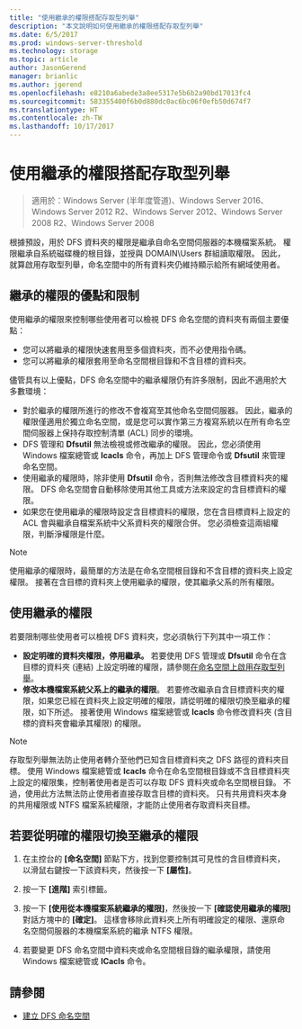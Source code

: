 ```yaml
---
title: "使用繼承的權限搭配存取型列舉"
description: "本文說明如何使用繼承的權限搭配存取型列舉"
ms.date: 6/5/2017
ms.prod: windows-server-threshold
ms.technology: storage
ms.topic: article
author: JasonGerend
manager: brianlic
ms.author: jgerend
ms.openlocfilehash: e8210a6abede3a8ee5317e5b6b2a90bd17013fc4
ms.sourcegitcommit: 583355400f6b0d880dc0ac6bc06f0efb50d674f7
ms.translationtype: HT
ms.contentlocale: zh-TW
ms.lasthandoff: 10/17/2017
---
```

# <a name="using-inherited-permissions-with-access-based-enumeration"></a>使用繼承的權限搭配存取型列舉

> 適用於：Windows Server (半年度管道)、Windows Server 2016、Windows Server 2012 R2、Windows Server 2012、Windows Server 2008 R2、Windows Server 2008

根據預設，用於 DFS 資料夾的權限是繼承自命名空間伺服器的本機檔案系統。 權限繼承自系統磁碟機的根目錄，並授與 DOMAIN\\Users 群組讀取權限。 因此，就算啟用存取型列舉，命名空間中的所有資料夾仍維持顯示給所有網域使用者。

## <a name="advantages-and-limitations-of-inherited-permissions"></a>繼承的權限的優點和限制

使用繼承的權限來控制哪些使用者可以檢視 DFS 命名空間的資料夾有兩個主要優點：

-   您可以將繼承的權限快速套用至多個資料夾，而不必使用指令碼。
-   您可以將繼承的權限套用至命名空間根目錄和不含目標的資料夾。

儘管具有以上優點，DFS 命名空間中的繼承權限仍有許多限制，因此不適用於大多數環境：

-   對於繼承的權限所進行的修改不會複寫至其他命名空間伺服器。 因此，繼承的權限僅適用於獨立命名空間，或是您可以實作第三方複寫系統以在所有命名空間伺服器上保持存取控制清單 (ACL) 同步的環境。
-   DFS 管理和 **Dfsutil** 無法檢視或修改繼承的權限。 因此，您必須使用 Windows 檔案總管或 **Icacls** 命令，再加上 DFS 管理命令或 **Dfsutil** 來管理命名空間。
-   使用繼承的權限時，除非使用 **Dfsutil** 命令，否則無法修改含目標資料夾的權限。 DFS 命名空間會自動移除使用其他工具或方法來設定的含目標資料的權限。
-   如果您在使用繼承的權限時設定含目標資料的權限，您在含目標資料上設定的 ACL 會與繼承自檔案系統中父系資料夾的權限合併。 您必須檢查這兩組權限，判斷淨權限是什麼。

> [!NOTE]
> 使用繼承的權限時，最簡單的方法是在命名空間根目錄和不含目標的資料夾上設定權限。 接著在含目標的資料夾上使用繼承的權限，使其繼承父系的所有權限。

## <a name="using-inherited-permissions"></a>使用繼承的權限

若要限制哪些使用者可以檢視 DFS 資料夾，您必須執行下列其中一項工作：

-   **設定明確的資料夾權限，停用繼承。** 若要使用 DFS 管理或 **Dfsutil** 命令在含目標的資料夾 (連結) 上設定明確的權限，請參閱[在命名空間上啟用存取型列舉](enable-access-based-enumeration-on-a-namespace.md)。
-   **修改本機檔案系統父系上的繼承的權限**。 若要修改繼承自含目標資料夾的權限，如果您已經在資料夾上設定明確的權限，請從明確的權限切換至繼承的權限，如下所述。 接著使用 Windows 檔案總管或 **Icacls** 命令修改資料夾 (含目標的資料夾會繼承其權限) 的權限。

> [!NOTE]
> 存取型列舉無法防止使用者轉介至他們已知含目標資料夾之 DFS 路徑的資料夾目標。 使用 Windows 檔案總管或 **Icacls** 命令在命名空間根目錄或不含目標資料夾上設定的權限集，控制著使用者是否可以存取 DFS 資料夾或命名空間根目錄。 不過，使用此方法無法防止使用者直接存取含目標的資料夾。 只有共用資料夾本身的共用權限或 NTFS 檔案系統權限，才能防止使用者存取資料夾目標。

## <a name="to-switch-from-explicit-permissions-to-inherited-permissions"></a>若要從明確的權限切換至繼承的權限

1.  在主控台的 **\[命名空間\]** 節點下方，找到您要控制其可見性的含目標資料夾，以滑鼠右鍵按一下該資料夾，然後按一下 **\[屬性\]**。

2.  按一下 **\[進階\]** 索引標籤。

3.  按一下 **\[使用從本機檔案系統繼承的權限\]**，然後按一下 **\[確認使用繼承的權限\]** 對話方塊中的 **\[確定\]**。 這樣會移除此資料夾上所有明確設定的權限、還原命名空間伺服器的本機檔案系統的繼承 NTFS 權限。

4.  若要變更 DFS 命名空間中資料夾或命名空間根目錄的繼承權限，請使用 Windows 檔案總管或 **ICacls** 命令。

## <a name="see-also"></a>請參閱

-   [建立 DFS 命名空間](create-a-dfs-namespace.md)